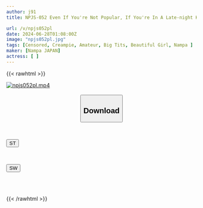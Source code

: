 ```yaml
---
author: j91
title: NPJS-052 Even If You're Not Popular, If You're In A Late-night Kabukicho Pair, You Can Get A Girl Who Looks Like She's Bored Drunk And Take Her Home After The Last Train! A Popular Host-crazy Con Cafe Girl With A Big Bust And An Anime Voice. *If You Recommend This, Beware Of Depression And Erections!

url: /v/npjs052pl
date: 2024-06-28T01:08:00Z
image: "npjs052pl.jpg"
tags: [Censored, Creampie, Amateur, Big Tits, Beautiful Girl, Nampa	]
maker: [Nampa JAPAN]
actress: [ ]
---
```



{{< rawhtml >}}

<div class="video" data-videoid="VaP2Ad9VDAuK87K">
    <a href="javascript:;">
        <img src="/v/npjs052pl/npjs052pl.jpg" width="WIDTH" height="HEIGHT" alt="npjs052pl.mp4" loading="lazy">
    </a>
</div>

<script type="text/javascript" src="https://j91.asia/asset/on-demand-st.js"></script>

<br>
  <link rel="stylesheet" href="https://j91.asia/asset/bs5.css">
  
  <center>
  <button class="btn btn-primary" type="button" data-bs-toggle="collapse" data-bs-target=".multi-collapse" aria-expanded="false" aria-controls="multiCollapseExample1 multiCollapseExample2"><h2>Download</h2></button></center>
</p>
<div class="row">
  <div class="col">
    <div class="collapse multi-collapse" id="multiCollapseExample1">
      <div class="card card-body">
	      	      <br>
<div class="buttons">  
<p><a href="/v/npjs052pl/st.html" target="_blank"><button class="btn-hover color-3"><i class="fa fa-download"></i> ST</button></a></p></div>
    </div>
  </div>
</div>
  <div class="col">
    <div class="collapse multi-collapse" id="multiCollapseExample2">
      <div class="card card-body">
	      <br>
<div class="buttons">
<p><a href="/v/npjs052pl/sw.html" target="_blank"><button class="btn-hover color-2"><i class="fa fa-download"></i> SW</button></a></p></div>
<br><br>
      </div>
    </div>
  </div>
</div>

{{< /rawhtml >}}